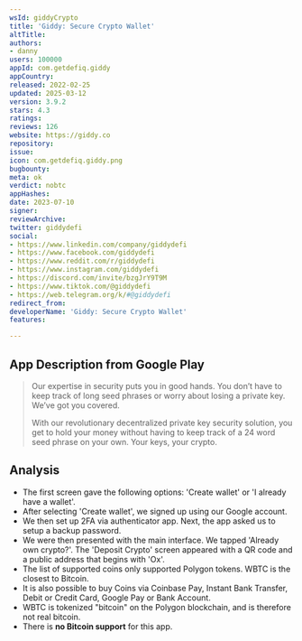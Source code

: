 ```yaml
---
wsId: giddyCrypto
title: 'Giddy: Secure Crypto Wallet'
altTitle: 
authors:
- danny
users: 100000
appId: com.getdefiq.giddy
appCountry: 
released: 2022-02-25
updated: 2025-03-12
version: 3.9.2
stars: 4.3
ratings: 
reviews: 126
website: https://giddy.co
repository: 
issue: 
icon: com.getdefiq.giddy.png
bugbounty: 
meta: ok
verdict: nobtc
appHashes: 
date: 2023-07-10
signer: 
reviewArchive: 
twitter: giddydefi
social:
- https://www.linkedin.com/company/giddydefi
- https://www.facebook.com/giddydefi
- https://www.reddit.com/r/giddydefi
- https://www.instagram.com/giddydefi
- https://discord.com/invite/bzgJrY9T9M
- https://www.tiktok.com/@giddydefi
- https://web.telegram.org/k/#@giddydefi
redirect_from: 
developerName: 'Giddy: Secure Crypto Wallet'
features: 

---
```


## App Description from Google Play

> Our expertise in security puts you in good hands. You don’t have to keep track of long seed phrases or worry about losing a private key. We’ve got you covered.
>
> With our revolutionary decentralized private key security solution, you get to hold your money without having to keep track of a 24 word seed phrase on your own. Your keys, your crypto.

## Analysis

- The first screen gave the following options: 'Create wallet' or 'I already have a wallet'.
- After selecting 'Create wallet', we signed up using our Google account.
- We then set up 2FA via authenticator app. Next, the app asked us to setup a backup password.
- We were then presented with the main interface. We tapped 'Already own crypto?'. The 'Deposit Crypto' screen appeared with a QR code and a public address that begins with 'Ox'.
- The list of supported coins only supported Polygon tokens. WBTC is the closest to Bitcoin.
- It is also possible to buy Coins via Coinbase Pay, Instant Bank Transfer, Debit or Credit Card, Google Pay or Bank Account.
- WBTC is tokenized "bitcoin" on the Polygon blockchain, and is therefore not real bitcoin.
- There is **no Bitcoin support** for this app.
